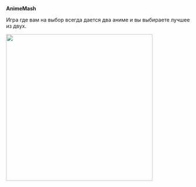 **AnimeMash**

Игра где вам на выбор всегда дается два аниме и вы выбираете лучшее из двух.

<img src="https://user-images.githubusercontent.com/56974757/111922298-378a5300-8ac3-11eb-9046-f4650b95a9c9.png" width="400">
